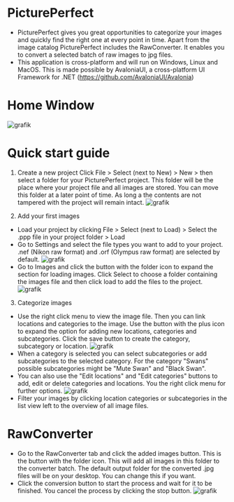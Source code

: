 # PicturePerfect
- PicturePerfect gives you great opportunities to categorize your images and quickly find the right one at every point in time. Apart from the image catalog PicturePerfect includes the RawConverter. It enables you to convert a selected batch of raw images to jpg files.
- This application is cross-platform and will run on Windows, Linux and MacOS. This is made possible by AvaloniaUI, a cross-platform UI Framework for .NET (https://github.com/AvaloniaUI/Avalonia)

# Home Window
![grafik](https://user-images.githubusercontent.com/67018627/173923054-96cdc8a9-d178-4828-bd93-34e14b7798a9.png)

# Quick start guide
1. Create a new project
Click File > Select (next to New) > New > then select a folder for your PicturePerfect project. This folder will be the place where your project file and all images are stored. You can move this folder at a later point of time. As long a the contents are not tampered with the project will remain intact.
![grafik](https://user-images.githubusercontent.com/67018627/173923437-a610d71b-7a8e-477d-9734-ebf7bcfa1bfe.png)


2. Add your first images
- Load your project by clicking File > Select (next to Load) > Select the .ppp file in your project folder > Load
- Go to Settings and select the file types you want to add to your project. .nef (Nikon raw format) and .orf (Olympus raw format) are selected by default.
  ![grafik](https://user-images.githubusercontent.com/67018627/173926136-39365992-c014-4357-bb05-409d0e22385e.png)
- Go to Images and click the button with the folder icon to expand the section for loading images. Click Select to choose a folder containing the images file and then click load to add the files to the project.
  ![grafik](https://user-images.githubusercontent.com/67018627/173926856-b69ffcab-9767-4a5e-9a43-1341ca10a05b.png)
  
  
3. Categorize images
- Use the right click menu to view the image file. Then you can link locations and categories to the image. Use the button with the plus icon to expand the option for adding new locations, categories and subcategories. Click the save button to create the category, subcategory or location.
  ![grafik](https://user-images.githubusercontent.com/67018627/173928972-4e1a32b3-3797-407f-9853-ade20f80bb7d.png)
- When a category is selected you can select subcategories or add subcategories to the selected category. For the category "Swans" possible subcategories might be "Mute Swan" and "Black Swan".
- You can also use the "Edit locations" and "Edit categories" buttons to add, edit or delete categories and locations. You the right click menu for further options.
  ![grafik](https://user-images.githubusercontent.com/67018627/173929757-9110e5b5-3431-4c6d-9211-3518ceada080.png)
- Filter your images by clicking location categories or subcategories in the list view left to the overview of all image files.

# RawConverter
- Go to the RawConverter tab and click the added images button. This is the button with the folder icon. This will add all images in this folder to the converter batch. The default output folder for the converted .jpg files will be on your desktop. You can change this if you want.
- Click the conversion button to start the process and wait for it to be finished. You cancel the process by clicking the stop button.
  ![grafik](https://user-images.githubusercontent.com/67018627/173930909-2e56da00-bf59-4d43-867b-6d055570b1ed.png)
